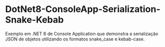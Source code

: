 # DotNet8-ConsoleApp-Serialization-Snake-Kebab
Exemplo em .NET 8 de Console Application que demonstra a serialização JSON de objetos utilizando os formatos snake_case e kebab-case.
